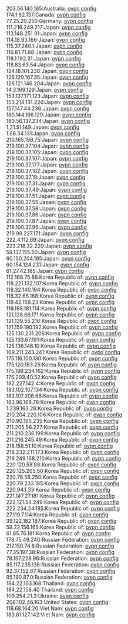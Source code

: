 203.56.140.165:Australia: [ovpn config](vpn/203_56_140_165.ovpn)  
174.1.62.137:Canada: [ovpn config](vpn/174_1_62_137.ovpn)  
77.25.20.250:Germany: [ovpn config](vpn/77_25_20_250.ovpn)  
111.216.249.217:Japan: [ovpn config](vpn/111_216_249_217.ovpn)  
113.148.251.91:Japan: [ovpn config](vpn/113_148_251_91.ovpn)  
114.18.93.166:Japan: [ovpn config](vpn/114_18_93_166.ovpn)  
115.37.240.1:Japan: [ovpn config](vpn/115_37_240_1.ovpn)  
116.81.71.88:Japan: [ovpn config](vpn/116_81_71_88.ovpn)  
118.1.192.31:Japan: [ovpn config](vpn/118_1_192_31.ovpn)  
118.83.63.54:Japan: [ovpn config](vpn/118_83_63_54.ovpn)  
124.18.101.238:Japan: [ovpn config](vpn/124_18_101_238.ovpn)  
126.120.167.35:Japan: [ovpn config](vpn/126_120_167_35.ovpn)  
126.121.146.204:Japan: [ovpn config](vpn/126_121_146_204.ovpn)  
14.3.169.129:Japan: [ovpn config](vpn/14_3_169_129.ovpn)  
153.137.171.123:Japan: [ovpn config](vpn/153_137_171_123.ovpn)  
153.214.131.226:Japan: [ovpn config](vpn/153_214_131_226.ovpn)  
157.147.44.236:Japan: [ovpn config](vpn/157_147_44_236.ovpn)  
180.144.166.129:Japan: [ovpn config](vpn/180_144_166_129.ovpn)  
180.56.137.234:Japan: [ovpn config](vpn/180_56_137_234.ovpn)  
1.21.51.149:Japan: [ovpn config](vpn/1_21_51_149.ovpn)  
1.66.34.131:Japan: [ovpn config](vpn/1_66_34_131.ovpn)  
210.165.198.75:Japan: [ovpn config](vpn/210_165_198_75.ovpn)  
219.100.37.104:Japan: [ovpn config](vpn/219_100_37_104.ovpn)  
219.100.37.105:Japan: [ovpn config](vpn/219_100_37_105.ovpn)  
219.100.37.107:Japan: [ovpn config](vpn/219_100_37_107.ovpn)  
219.100.37.177:Japan: [ovpn config](vpn/219_100_37_177.ovpn)  
219.100.37.182:Japan: [ovpn config](vpn/219_100_37_182.ovpn)  
219.100.37.19:Japan: [ovpn config](vpn/219_100_37_19.ovpn)  
219.100.37.31:Japan: [ovpn config](vpn/219_100_37_31.ovpn)  
219.100.37.49:Japan: [ovpn config](vpn/219_100_37_49.ovpn)  
219.100.37.51:Japan: [ovpn config](vpn/219_100_37_51.ovpn)  
219.100.37.55:Japan: [ovpn config](vpn/219_100_37_55.ovpn)  
219.100.37.58:Japan: [ovpn config](vpn/219_100_37_58.ovpn)  
219.100.37.86:Japan: [ovpn config](vpn/219_100_37_86.ovpn)  
219.100.37.87:Japan: [ovpn config](vpn/219_100_37_87.ovpn)  
219.100.37.96:Japan: [ovpn config](vpn/219_100_37_96.ovpn)  
219.99.227.171:Japan: [ovpn config](vpn/219_99_227_171.ovpn)  
222.4.112.69:Japan: [ovpn config](vpn/222_4_112_69.ovpn)  
223.218.32.229:Japan: [ovpn config](vpn/223_218_32_229.ovpn)  
59.137.155.50:Japan: [ovpn config](vpn/59_137_155_50.ovpn)  
60.150.204.195:Japan: [ovpn config](vpn/60_150_204_195.ovpn)  
60.154.124.231:Japan: [ovpn config](vpn/60_154_124_231.ovpn)  
61.27.42.185:Japan: [ovpn config](vpn/61_27_42_185.ovpn)  
112.168.75.86:Korea Republic of: [ovpn config](vpn/112_168_75_86.ovpn)  
118.221.132.107:Korea Republic of: [ovpn config](vpn/118_221_132_107.ovpn)  
118.32.140.164:Korea Republic of: [ovpn config](vpn/118_32_140_164.ovpn)  
118.32.66.168:Korea Republic of: [ovpn config](vpn/118_32_66_168.ovpn)  
118.42.158.23:Korea Republic of: [ovpn config](vpn/118_42_158_23.ovpn)  
119.198.181.114:Korea Republic of: [ovpn config](vpn/119_198_181_114.ovpn)  
121.128.66.171:Korea Republic of: [ovpn config](vpn/121_128_66_171.ovpn)  
121.139.55.216:Korea Republic of: [ovpn config](vpn/121_139_55_216.ovpn)  
121.159.190.192:Korea Republic of: [ovpn config](vpn/121_159_190_192.ovpn)  
125.130.231.206:Korea Republic of: [ovpn config](vpn/125_130_231_206.ovpn)  
125.133.67.191:Korea Republic of: [ovpn config](vpn/125_133_67_191.ovpn)  
125.136.146.10:Korea Republic of: [ovpn config](vpn/125_136_146_10.ovpn)  
169.211.243.241:Korea Republic of: [ovpn config](vpn/169_211_243_241.ovpn)  
175.116.100.130:Korea Republic of: [ovpn config](vpn/175_116_100_130.ovpn)  
175.120.183.26:Korea Republic of: [ovpn config](vpn/175_120_183_26.ovpn)  
175.198.234.162:Korea Republic of: [ovpn config](vpn/175_198_234_162.ovpn)  
175.203.40.52:Korea Republic of: [ovpn config](vpn/175_203_40_52.ovpn)  
182.227.142.4:Korea Republic of: [ovpn config](vpn/182_227_142_4.ovpn)  
183.102.107.134:Korea Republic of: [ovpn config](vpn/183_102_107_134.ovpn)  
183.107.206.66:Korea Republic of: [ovpn config](vpn/183_107_206_66.ovpn)  
183.96.168.78:Korea Republic of: [ovpn config](vpn/183_96_168_78.ovpn)  
1.239.163.26:Korea Republic of: [ovpn config](vpn/1_239_163_26.ovpn)  
210.204.220.106:Korea Republic of: [ovpn config](vpn/210_204_220_106.ovpn)  
210.90.185.235:Korea Republic of: [ovpn config](vpn/210_90_185_235.ovpn)  
211.205.56.227:Korea Republic of: [ovpn config](vpn/211_205_56_227.ovpn)  
211.210.236.199:Korea Republic of: [ovpn config](vpn/211_210_236_199.ovpn)  
211.216.245.49:Korea Republic of: [ovpn config](vpn/211_216_245_49.ovpn)  
218.158.51.10:Korea Republic of: [ovpn config](vpn/218_158_51_10.ovpn)  
218.232.211.173:Korea Republic of: [ovpn config](vpn/218_232_211_173.ovpn)  
219.249.168.210:Korea Republic of: [ovpn config](vpn/219_249_168_210.ovpn)  
220.120.58.88:Korea Republic of: [ovpn config](vpn/220_120_58_88.ovpn)  
220.125.205.50:Korea Republic of: [ovpn config](vpn/220_125_205_50.ovpn)  
220.78.58.250:Korea Republic of: [ovpn config](vpn/220_78_58_250.ovpn)  
220.79.233.185:Korea Republic of: [ovpn config](vpn/220_79_233_185.ovpn)  
220.94.1.33:Korea Republic of: [ovpn config](vpn/220_94_1_33.ovpn)  
221.147.27.181:Korea Republic of: [ovpn config](vpn/221_147_27_181.ovpn)  
222.121.54.249:Korea Republic of: [ovpn config](vpn/222_121_54_249.ovpn)  
222.234.24.185:Korea Republic of: [ovpn config](vpn/222_234_24_185.ovpn)  
27.119.7.114:Korea Republic of: [ovpn config](vpn/27_119_7_114.ovpn)  
39.122.182.187:Korea Republic of: [ovpn config](vpn/39_122_182_187.ovpn)  
59.22.156.165:Korea Republic of: [ovpn config](vpn/59_22_156_165.ovpn)  
61.85.76.181:Korea Republic of: [ovpn config](vpn/61_85_76_181.ovpn)  
178.75.49.240:Russian Federation: [ovpn config](vpn/178_75_49_240.ovpn)  
217.150.74.8:Russian Federation: [ovpn config](vpn/217_150_74_8.ovpn)  
77.35.197.38:Russian Federation: [ovpn config](vpn/77_35_197_38.ovpn)  
78.157.228.96:Russian Federation: [ovpn config](vpn/78_157_228_96.ovpn)  
85.117.235.136:Russian Federation: [ovpn config](vpn/85_117_235_136.ovpn)  
92.37.152.67:Russian Federation: [ovpn config](vpn/92_37_152_67.ovpn)  
95.190.87.0:Russian Federation: [ovpn config](vpn/95_190_87_0.ovpn)  
184.22.103.168:Thailand: [ovpn config](vpn/184_22_103_168.ovpn)  
184.22.158.40:Thailand: [ovpn config](vpn/184_22_158_40.ovpn)  
109.254.21.3:Ukraine: [ovpn config](vpn/109_254_21_3.ovpn)  
208.102.46.163:United States: [ovpn config](vpn/208_102_46_163.ovpn)  
118.68.164.20:Viet Nam: [ovpn config](vpn/118_68_164_20.ovpn)  
183.81.127.142:Viet Nam: [ovpn config](vpn/183_81_127_142.ovpn)  
